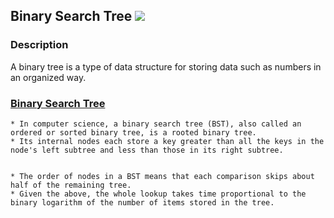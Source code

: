 ## Binary Search Tree [![](https://img.shields.io/badge/Robert-Muraru-blue)](https://robert-muraru-portfolio.herokuapp.com/)


### Description
A binary tree is a type of data structure for storing data such as numbers in an organized way.

### [Binary Search Tree](https://en.wikipedia.org/wiki/Binary_search_tree)
    * In computer science, a binary search tree (BST), also called an ordered or sorted binary tree, is a rooted binary tree. 
    * Its internal nodes each store a key greater than all the keys in the node's left subtree and less than those in its right subtree.

    
    * The order of nodes in a BST means that each comparison skips about half of the remaining tree. 
    * Given the above, the whole lookup takes time proportional to the binary logarithm of the number of items stored in the tree.